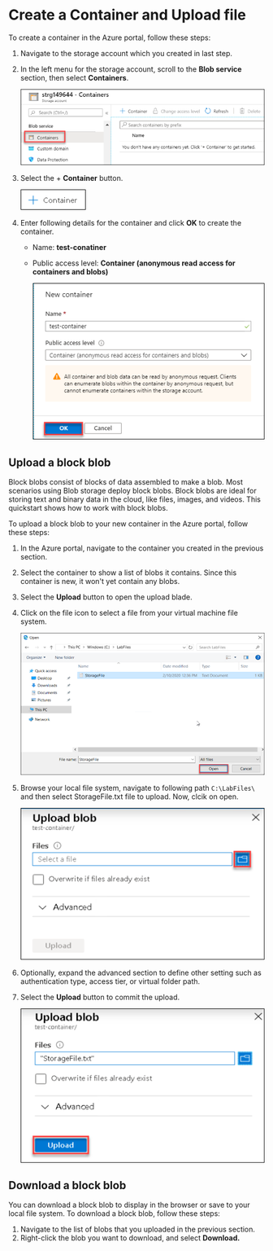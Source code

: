 # Create a Container and Upload file

To create a container in the Azure portal, follow these steps:

1. Navigate to the storage account which you created in last step.
1. In the left menu for the storage account, scroll to the **Blob service** section, then select **Containers**.

    ![](./Images/leftmenu.png)

1. Select the + **Container** button.

    ![](./Images/container.png)

1. Enter following details for the container and click **OK** to create the container.
   
   * Name: **test-conatiner**
   * Public access level: **Container (anonymous read access for containers and blobs)**
      
      ![](./Images/new-container.png)

## Upload a block blob

Block blobs consist of blocks of data assembled to make a blob. Most scenarios using Blob storage deploy block blobs. Block blobs are ideal for storing text and binary data in the cloud, like files, images, and videos. This quickstart shows how to work with block blobs.

To upload a block blob to your new container in the Azure portal, follow these steps:

1. In the Azure portal, navigate to the container you created in the previous section.
1. Select the container to show a list of blobs it contains. Since this container is new, it won't yet contain any blobs.
1. Select the **Upload** button to open the upload blade.
1. Click on the file icon to select a file from your virtual machine file system.

    ![](./Images/selectfile.png)

1. Browse your local file system, navigate to following path ```C:\LabFiles\``` and then select StorageFile.txt file to upload. Now, clcik on open.

    ![](./Images/fileicon.png)

1. Optionally, expand the advanced section to define other setting such as authentication type, access tier, or virtual folder path.
1. Select the **Upload** button to commit the upload.

    ![](./Images/clickupload.png)

## Download a block blob

You can download a block blob to display in the browser or save to your local file system. To download a block blob, follow these steps:

1. Navigate to the list of blobs that you uploaded in the previous section.
2. Right-click the blob you want to download, and select **Download.**

